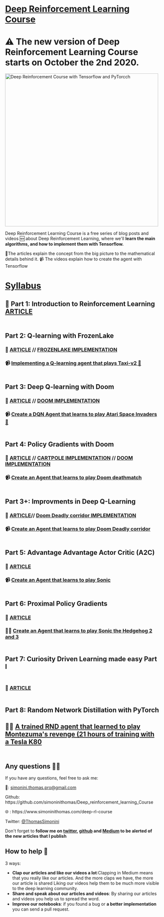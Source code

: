 # [Deep Reinforcement Learning Course](http://www.simoninithomas.com/deep-rl-course)
# ⚠️ The new version of Deep Reinforcement Learning Course starts on October the 2nd 2020.
<img src="http://www.simoninithomas.com/deep-rl-course/assets/img/environments.jpg" alt="Deep Reinforcement Course with Tensorflow and PyTorcch" style="width: 500px;"/>

<p>  Deep Reinforcement Learning Course is a free series of blog posts and videos 🆕 about Deep Reinforcement Learning, where we'll <b>learn the main algorithms, and how to implement them with Tensorflow.</b>

📜The articles explain the concept from the big picture to the mathematical details behind it.
📹 The videos explain how to create the agent with Tensorflow </b></p>

# <a href="https://simoninithomas.github.io/Deep_reinforcement_learning_Course/">Syllabus</a><br>
## 📜 Part 1: Introduction to Reinforcement Learning [ARTICLE](https://medium.freecodecamp.org/an-introduction-to-reinforcement-learning-4339519de419) <br><br>

## Part 2: Q-learning with FrozenLake <br>
### 📜 [ARTICLE](https://medium.freecodecamp.org/diving-deeper-into-reinforcement-learning-with-q-learning-c18d0db58efe) // [FROZENLAKE IMPLEMENTATION](https://github.com/simoninithomas/Deep_reinforcement_learning_Course/blob/master/Q%20learning/FrozenLake/Q%20Learning%20with%20FrozenLake.ipynb)<br>
### 📹 [Implementing a Q-learning agent that plays Taxi-v2 🚕](https://youtu.be/q2ZOEFAaaI0) <br><br>

## Part 3: Deep Q-learning with Doom <br>
### 📜 [ARTICLE](https://medium.freecodecamp.org/an-introduction-to-deep-q-learning-lets-play-doom-54d02d8017d8)  //  [DOOM IMPLEMENTATION](https://github.com/simoninithomas/Deep_reinforcement_learning_Course/blob/master/Deep%20Q%20Learning/Doom/Deep%20Q%20learning%20with%20Doom.ipynb)<br>
### 📹 [Create a DQN Agent that learns to play Atari Space Invaders 👾](https://youtu.be/gCJyVX98KJ4) <br><br>

## Part 4: Policy Gradients with Doom <br>
### 📜 [ARTICLE](https://medium.freecodecamp.org/an-introduction-to-policy-gradients-with-cartpole-and-doom-495b5ef2207f) //  [CARTPOLE IMPLEMENTATION](https://github.com/simoninithomas/Deep_reinforcement_learning_Course/blob/master/Policy%20Gradients/Cartpole/Cartpole%20REINFORCE%20Monte%20Carlo%20Policy%20Gradients.ipynb) // [DOOM IMPLEMENTATION](https://github.com/simoninithomas/Deep_reinforcement_learning_Course/blob/master/Policy%20Gradients/Doom/Doom%20REINFORCE%20Monte%20Carlo%20Policy%20gradients.ipynb) <br>
### 📹 [Create an Agent that learns to play Doom deathmatch](https://www.youtube.com/watch?v=wLTQRuizVyE) <br><br>

## Part 3+: Improvments in Deep Q-Learning <br>
### 📜 [ARTICLE](https://medium.freecodecamp.org/improvements-in-deep-q-learning-dueling-double-dqn-prioritized-experience-replay-and-fixed-58b130cc5682)//  [Doom Deadly corridor IMPLEMENTATION](https://github.com/simoninithomas/Deep_reinforcement_learning_Course/blob/master/Dueling%20Double%20DQN%20with%20PER%20and%20fixed-q%20targets/Dueling%20Deep%20Q%20Learning%20with%20Doom%20(%2B%20double%20DQNs%20and%20Prioritized%20Experience%20Replay).ipynb) <br>
### 📹 [Create an Agent that learns to play Doom Deadly corridor](https://youtu.be/-Ynjw0Vl3i4) <br><br>

## Part 5: Advantage Advantage Actor Critic (A2C) <br>
### 📜 [ARTICLE](https://medium.freecodecamp.org/an-intro-to-advantage-actor-critic-methods-lets-play-sonic-the-hedgehog-86d6240171d) <br>
### 📹 [Create an Agent that learns to play Sonic](https://youtu.be/GCfUdkCL7FQ) <br><br>

## Part 6: Proximal Policy Gradients <br>
### 📜 [ARTICLE](https://towardsdatascience.com/proximal-policy-optimization-ppo-with-sonic-the-hedgehog-2-and-3-c9c21dbed5e)<br>
### 👨‍💻 [Create an Agent that learns to play Sonic the Hedgehog 2 and 3 ](https://github.com/simoninithomas/Deep_reinforcement_learning_Course/tree/master/PPO%20with%20Sonic%20the%20Hedgehog) <br><br>

## Part 7: Curiosity Driven Learning made easy Part I <br> <br>
### 📜 [ARTICLE](https://towardsdatascience.com/curiosity-driven-learning-made-easy-part-i-d3e5a2263359) <br> <br>
    
## Part 8: Random Network Distillation with PyTorch  <br>
## 👨‍💻 [A trained RND agent that learned to play Montezuma's revenge (21 hours of training with a Tesla K80](https://github.com/simoninithomas/Deep_reinforcement_learning_Course/tree/master/RND%20Montezuma's%20revenge%20PyTorch)  <br> <br>

## Any questions 👨‍💻
<p> If you have any questions, feel free to ask me: </p>
<p> 📧: <a href="mailto:simonini.thomas.pro@gmail.com">simonini.thomas.pro@gmail.com</a>  </p>
<p> Github: https://github.com/simoninithomas/Deep_reinforcement_learning_Course </p>
<p> 🌐 : https://www.simoninithomas.com/deep-rl-course </p>
<p> Twitter: <a href="https://twitter.com/ThomasSimonini">@ThomasSimonini</a> </p>
<p> Don't forget to <b> follow me on <a href="https://twitter.com/ThomasSimonini">twitter</a>, <a href="https://github.com/simoninithomas/Deep_reinforcement_learning_Course">github</a> and <a href="https://medium.com/@thomassimonini">Medium</a> to be alerted of the new articles that I publish </b></p>

## How to help  🙌
3 ways:

- **Clap our articles and like our videos a lot**:Clapping in Medium means that you really like our articles. And the more claps we have, the more our article is shared Liking our videos help them to be much more visible to the deep learning community.
- **Share and speak about our articles and videos**: By sharing our articles and videos you help us to spread the word. 
- **Improve our notebooks**: if you found a bug or **a better implementation** you can send a pull request.
<br>
